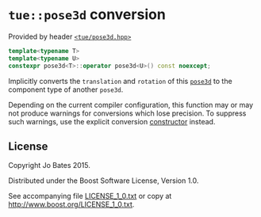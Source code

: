 `tue::pose3d` conversion
========================
Provided by header [`<tue/pose3d.hpp>`](../../headers/pose3d.md)

```c++
template<typename T>
template<typename U>
constexpr pose3d<T>::operator pose3d<U>() const noexcept;
```

Implicitly converts the `translation` and `rotation` of this
[`pose3d`](../../headers/pose3d.md) to the component type of another `pose3d`.

Depending on the current compiler configuration, this function may or may not
produce warnings for conversions which lose precision. To suppress such
warnings, use the explicit conversion [constructor](constructor.md) instead.

License
-------
Copyright Jo Bates 2015.

Distributed under the Boost Software License, Version 1.0.

See accompanying file [LICENSE_1_0.txt](../../../LICENSE_1_0.txt) or copy at
http://www.boost.org/LICENSE_1_0.txt.
